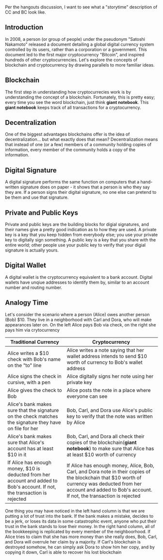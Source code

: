 Per the hangouts discussion, I want to see what a "storytime" description of CC and BC look like.

## Introduction
In 2008, a person (or group of people) under the pseudonym "Satoshi Nakamoto" released a document detailing a global digital currency system controlled by its users, rather than a corporation or a government. This document led to the first major cryptocurrency "Bitcoin", and inspired hundreds of other cryptocurrencies.  Let's explore the concepts of blockchain and cryptocurrency by drawing parallels to more familiar ideas.

## Blockchain
The first step in understanding how cryptocurrecies work is by understanding the concept of a blockchain.  Fortunately, this is pretty easy; every time you see the word blockchain, just think **giant notebook**. This **giant notebook** keeps track of all transactions for a cryptocurrency.

## Decentralization
One of the biggest advantages blockchains offer is the idea of decentralization... but what exactly does that mean?  Decentralization means that instead of one (or a few) members of a community holding copies of information, every member of the community holds a copy of the information.

## Digital Signature
A digital signature performs the same function on computers that a hand-written signature does on paper - it shows that a person is who they say they are. If a person signs their digital signature, no one else can pretend to be them and use that signature.

## Private and Public Keys
Private and public keys are the building blocks for digial signatures, and their names give a pretty good indication as to how they are used.  A private key is a key that you keep hidden from everybody else; you use your private key to digitally sign something.  A public key is a key that you share with the entire world; other people use your public key to verify that your digial signature is actually yours.

## Digital Wallet
A digital wallet is the cryptocurrency equivalent to a bank account.  Digital wallets have unqiue addresses to identify them by, similar to an account number and routing number.

## Analogy Time
Let's consider the scenario where a person (Alice) owes another person (Bob) $10.  They live in a neighborhood with Carl and Dora, who will make appearances later on.  On the left Alice pays Bob via check, on the right she pays him via crytocurrency

| Traditional Currency | Cryptocurrency |
| --- | --- |
| Alice writes a $10 check with Bob's name on the "to" line | Alice writes a note saying that her wallet address intends to send $10 worth of currency to Bob's wallet address |
| Alice signs the check in cursive, with a pen | Alice digitally signs her note using her private key |
| Alice gives the check to Bob | Alice posts the note in a place where everyone can see |
| Alice's bank makes sure that the signature on the check matches the signature they have on file for her | Bob, Carl, and Dora use Alice's public key to verify that the note was written by Alice |
| Alice's bank makes sure that Alice's account has at least $10 in it | Bob, Carl, and Dora all check their copies of the blockchain(**giant notebook**) to make sure that Alice has at least $10 worth of currency |
| If Alice has enough money, $10 is deducted from her account and added to Bob's account.  If not, the transaction is rejected | If Alice has enough money, Alice, Bob, Carl, and Dora note in their copies of the blockchain that $10 worth of currency was deducted from her account and added to Bob's account.  If not, the transaction is rejected |

One thing you may have noticed in the left hand column is that we are putting a lot of trust into the bank.  If the bank makes a mistake, decides to be a jerk, or loses its data in some catastrophic event, anyone who put their trust in the bank stands to lose their money.  In the right hand column, all of the bookkeeping is replicated by every member of the neighboorhood.  If Alice tries to claim that she has more money than she really does, Bob, Carl, and Dora will overrule her claim by a majority.  If Carl's blockchain is destroyed somehow, he can simply ask Dora to show him her copy, and by copying it down, Carl is able to recover his lost blockchain 
